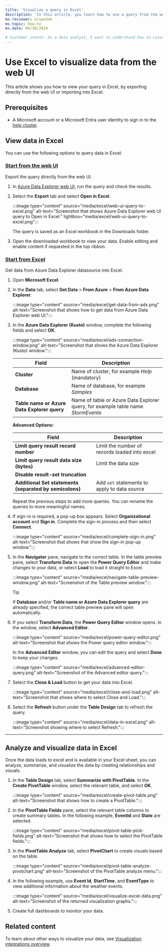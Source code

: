 ```yaml
---
title: 'Visualize a query in Excel'
description: 'In this article, you learn how to use a query from the web UI into Excel, by exporting it directly or by using the native connector in Excel.'
ms.reviewer: orspodek
ms.topic: how-to
ms.date: 04/30/2024

# Customer intent: As a data analyst, I want to understand how to visualize my Azure Data Explorer data in Excel.
---
```


# Use Excel to visualize data from the web UI

This article shows you how to view your query in Excel, by exporting directly from the web UI or importing into Excel.

## Prerequisites

* A Microsoft account or a Microsoft Entra user identity to sign in to the [help cluster](https://dataexplorer.azure.com/clusters/help/databases/Samples).

## View data in Excel

You can use the following options to query data in Excel:

### [Start from the web UI](#tab/azure-data-explorer)

Export the query directly from the web UI.

1. In [Azure Data Explorer web UI](https://dataexplorer.azure.com/clusters/help/databases/Samples), run the query and check the results.

1. Select the **Export** tab and select **Open in Excel**.

    :::image type="content" source="media/excel/web-ui-query-to-excel.png" alt-text="Screenshot that shows Azure Data Explorer web UI query to Open in Excel." lightbox="media/excel/web-ui-query-to-excel.png":::

    The query is saved as an Excel workbook in the Downloads folder.

1. Open the downloaded workbook to view your data. Enable editing and enable content if requested in the top ribbon.

### [Start from Excel](#tab/excel)

Get data from Azure Data Explorer datasource into Excel.

1. Open **Microsoft Excel**.

1. In the **Data** tab, select **Get Data** > **From Azure** > **From Azure Data Explorer**.

    :::image type="content" source="media/excel/get-data-from-adx.png" alt-text="Screenshot that shows how to get data from Azure Data Explorer web UI.":::

1. In the **Azure Data Explorer (Kusto)** window, complete the following fields and select **OK**.

    :::image type="content" source="media/excel/adx-connection-window.png" alt-text="Screenshot that shows the Azure Data Explorer (Kusto) window.":::

    |Field   |Description |
    |---------|---------|
    |**Cluster**   |   Name of cluster, for example *Help* (mandatory)      |
    |**Database**     |    Name of database, for example *Samples*      |
    |**Table name or Azure Data Explorer query**    |     Name of table or Azure Data Explorer query, for example table name *StormEvents*    |

    **Advanced Options:**

     |Field   |Description |
    |---------|---------|
    |**Limit query result record number**     |     Limit the number of records loaded into excel  |
    |**Limit query result data size (bytes)**    |    Limit the data size      |
    |**Disable result-set truncation**    |         |
    |**Additional Set statements (separated by semicolons)**    |    Add `set` statements to apply to data source     |

    Repeat the previous steps to add more queries. You can rename the queries to more meaningful names.

1. If sign-in is required, a pop-up box appears. Select **Organizational account** and **Sign in**. Complete the sign-in process and then select **Connect**.

    :::image type="content" source="media/excel/complete-sign-in.png" alt-text="Screenshot that shows that show the sign-in pop-up window.":::

1. In the **Navigator** pane, navigate to the correct table. In the table preview pane, select **Transform Data** to open the **Power Query Editor** and make changes to your data, or select **Load** to load it straight to Excel.

    :::image type="content" source="media/excel/navigate-table-preview-window.png" alt-text="Screenshot of the Table preview window.":::

    > [!TIP]
    > If **Database** and/or **Table name or Azure Data Explorer query** are already specified, the correct table preview pane will open automatically.

1. If you select **Transform Data**, the **Power Query Editor** window opens. In the window, select **Advanced Editor**.

    :::image type="content" source="media/excel/power-query-editor.png" alt-text="Screenshot that shows the Power query editor window.":::

    In the **Advanced Editor** window, you can edit the query and select **Done** to keep your changes.

    :::image type="content" source="media/excel/advanced-editor-query.png" alt-text="Screenshot of the Advanced editor query.":::

1. Select the **Close & Load** button to get your data into Excel.

    :::image type="content" source="media/excel/close-and-load.png" alt-text="Screenshot that shows where to select Close and Load.":::

1. Select the **Refresh** button under the **Table Design** tab to refresh the query.

    :::image type="content" source="media/excel/data-in-excel.png" alt-text="Screenshot showing where to select Refresh.":::

---

## Analyze and visualize data in Excel

Once the data loads to excel and is available in your Excel sheet, you can analyze, summarize, and visualize the data by creating relationships and visuals.

1. In the **Table Design** tab, select **Summarize with PivotTable**. In the **Create PivotTable** window, select the relevant table, and select **OK**.

    :::image type="content" source="media/excel/create-pivot-table.png" alt-text="Screenshot that shows how to create a PivotTable.":::

1. In the **PivotTable Fields** pane, select the relevant table columns to create summary tables. In the following example,  **EventId** and **State** are selected.

    :::image type="content" source="media/excel/pivot-table-pick-fields.png" alt-text="Screenshot that shows how to select the PivotTable fields.":::

1. In the **PivotTable Analyze** tab, select **PivotChart** to create visuals based on the table.

    :::image type="content" source="media/excel/pivot-table-analyze-pivotchart.png" alt-text="Screenshot of the PivotTable analyze menu.":::

1. In the following example, use **Event Id**, **StartTime**, and **EventType** to view additional information about the weather events.

    :::image type="content" source="media/excel/visualize-excel-data.png" alt-text="Screenshot of the returned visualization graphs.":::

1. Create full dashboards to monitor your data.

## Related content

To learn about other ways to visualize your data, see [Visualization integrations overview](integrate-visualize-overview.md).
